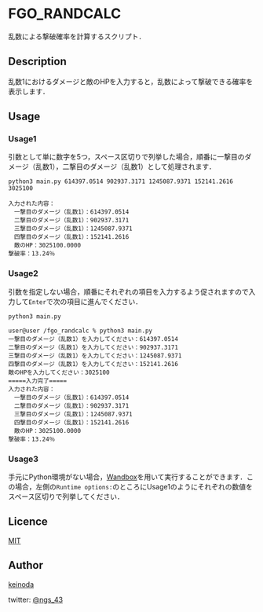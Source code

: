 FGO_RANDCALC
====

乱数による撃破確率を計算するスクリプト．

## Description

乱数1におけるダメージと敵のHPを入力すると，乱数によって撃破できる確率を表示します．

## Usage
### Usage1
引数として単に数字を5つ，スペース区切りで列挙した場合，順番に一撃目のダメージ（乱数1），二撃目のダメージ（乱数1）として処理されます．

```sh:code
python3 main.py 614397.0514 902937.3171 1245087.9371 152141.2616 3025100
```

```text:output
入力された内容：
　一撃目のダメージ（乱数1）：614397.0514
　二撃目のダメージ（乱数1）：902937.3171
　三撃目のダメージ（乱数1）：1245087.9371
　四撃目のダメージ（乱数1）：152141.2616
　敵のHP：3025100.0000
撃破率：13.24％
```
### Usage2
引数を指定しない場合，順番にそれぞれの項目を入力するよう促されますので入力して`Enter`で次の項目に進んでください．

```sh
python3 main.py
```

```text
user@user /fgo_randcalc % python3 main.py
一撃目のダメージ（乱数1）を入力してください：614397.0514
二撃目のダメージ（乱数1）を入力してください：902937.3171
三撃目のダメージ（乱数1）を入力してください：1245087.9371
四撃目のダメージ（乱数1）を入力してください：152141.2616
敵のHPを入力してください：3025100
=====入力完了=====
入力された内容：
　一撃目のダメージ（乱数1）：614397.0514
　二撃目のダメージ（乱数1）：902937.3171
　三撃目のダメージ（乱数1）：1245087.9371
　四撃目のダメージ（乱数1）：152141.2616
　敵のHP：3025100.0000
撃破率：13.24％
```

### Usage3

手元にPython環境がない場合，[Wandbox](https://wandbox.org/permlink/yRcgdmLUXMGTeQ4X)を用いて実行することができます．この場合，左側の`Runtime options:`のところにUsage1のようにそれぞれの数値をスペース区切りで列挙してください．

## Licence

[MIT](https://github.com/tcnksm/tool/blob/master/LICENCE)

## Author

[keinoda](https://github.com/keinoda)

twitter: [@ngs_43](https://twitter.com/ngs_43)